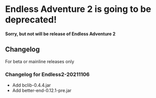 # Endless Adventure 2 is going to be deprecated!
#### Sorry, but not will be release of Endless Adventure 2
## Changelog
For beta or mainline releases only
### Changelog for Endless2-20211106
- Add bclib-0.4.4.jar
- Add better-end-0.12.1-pre.jar
